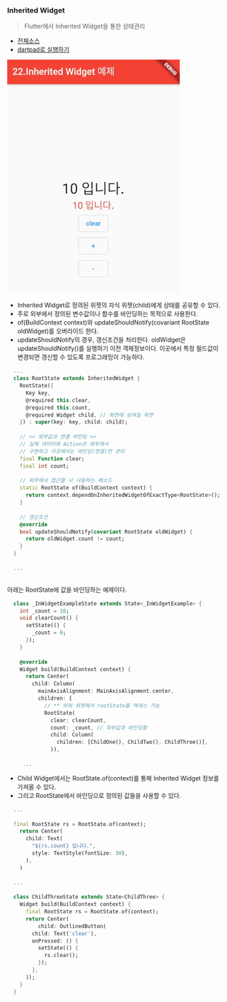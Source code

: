 ### Inherited Widget
> Flutter에서 Inherited Widget을 통한 상태관리

- [전체소스](../../lib/statemanagement/InheritedWidgetExample.dart)
- [dartpad로 실행하기](https://dartpad.dev/3d3bb7b5c851985572ff67c407ff82f0)

![](../images/InheritedWidgetExample.jpg)

- Inherited Widget로 정의된 위젯의 자식 위젯(child)에게 상태를 공유할 수 있다.
- 주로 외부에서 정의된 변수값이나 함수를 바인딩하는 목적으로 사용한다.
- of(BuildContext context)와 updateShouldNotify(covariant RootState oldWidget)를 오버라이드 한다.
- updateShouldNotify의 경우, 갱신조건을 처리한다. oldWidget은 updateShouldNotify()를 실행하기 이전 객체정보이다. 이곳에서 특정 필드값이 변경되면 갱신할 수 있도록 프로그래밍이 가능하다.

~~~dart
  ...
  class RootState extends InheritedWidget {
    RootState({
      Key key,
      @required this.clear,
      @required this.count,
      @required Widget child, // 화면에 보여질 위젯
    }) : super(key: key, child: child);

    // << 외부값과 연결 바인딩 >>
    // 실제 데이터와 Action은 외부에서
    // 구현하고 이곳에서는 바인딩(연결)만 관리
    final Function clear;
    final int count;

    // 외부에서 접근할 시 사용하는 메소드
    static RootState of(BuildContext context) {
      return context.dependOnInheritedWidgetOfExactType<RootState>();
    }

    // 갱신조건
    @override
    bool updateShouldNotify(covariant RootState oldWidget) {
      return oldWidget.count != count;
    }
  }

  ...
  
~~~

아래는 RootState에 값을 바인딩하는 예제이다.
~~~dart
  class _InWidgetExampleState extends State<_InWidgetExample> {
    int _count = 10;
    void clearCount() {
      setState(() {
        _count = 0;
      });
    }

    @override
    Widget build(BuildContext context) {
      return Center(
        child: Column(
          mainAxisAlignment: MainAxisAlignment.center,
          children: [
            // ** 하위 위젯에서 rootState를 액세스 가능
            RootState(
              clear: clearCount,
              count: _count, // 외부값과 바인딩함
              child: Column(
                children: [ChildOne(), ChildTwo(), ChildThree()],
              )),

     ... 
~~~

- Child Widget에서는 RootState.of(context)를 통해 Inherited Widget 정보를 가져올 수 있다.
- 그리고 RootState에서 바인딩으로 정의된 값들을 사용할 수 있다.
~~~dart
  ...
  
  final RootState rs = RootState.of(context);
    return Center(
      child: Text(
        "${rs.count} 입니다.",
        style: TextStyle(fontSize: 30),
      ),
    )
    
  ...
  
  class ChildThreeState extends State<ChildThree> {
    Widget build(BuildContext context) {
      final RootState rs = RootState.of(context);
      return Center(
          child: OutlinedButton(
        child: Text('clear'),
        onPressed: () {
          setState(() {
            rs.clear();
          });
        },
      ));
    }
  }  
~~~